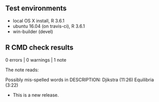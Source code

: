 ## Test environments
* local OS X install, R 3.6.1
* ubuntu 16.04 (on travis-ci), R 3.6.1
* win-builder (devel)

## R CMD check results

0 errors | 0 warnings | 1 note

The note reads:

Possibly mis-spelled words in DESCRIPTION:
  Djikstra (11:26)
  Equilibria (3:22)


* This is a new release.
